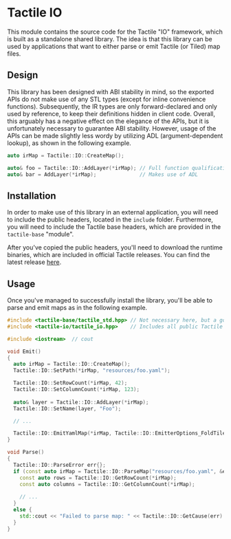 # Tactile IO

This module contains the source code for the Tactile "IO" framework, which is built as a standalone
shared library. The idea is that this library can be used by applications that want to either parse
or emit Tactile (or Tiled) map files.

## Design

This library has been designed with ABI stability in mind, so the exported APIs do not make use of
any STL types (except for inline convenience functions). Subsequently, the IR types are only
forward-declared and only used by reference, to keep their definitions hidden in client code.
Overall, this arguably has a negative effect on the elegance of the APIs, but it is unfortunately
necessary to guarantee ABI stability. However, usage of the APIs can be made slightly less wordy by utilizing ADL (argument-dependent
lookup), as shown in the following example.

```C++
auto irMap = Tactile::IO::CreateMap();

auto& foo = Tactile::IO::AddLayer(*irMap); // Full function qualification 
auto& bar = AddLayer(*irMap);              // Makes use of ADL
```

## Installation

In order to make use of this library in an external application, you will need to include the public
headers, located in the `include` folder. Furthermore, you will need to include the Tactile base
headers, which are provided in the `tactile-base` "module".

After you've copied the public headers, you'll need to download the runtime binaries, which are
included in official Tactile releases. You can find the latest release
[here](https://github.com/albin-johansson/tactile/releases).

## Usage

Once you've managed to successfully install the library, you'll be able to parse and emit maps as in
the following example.

```C++
#include <tactile-base/tactile_std.hpp> // Not necessary here, but a good installation check
#include <tactile-io/tactile_io.hpp>    // Includes all public Tactile IO headers 

#include <iostream>  // cout

void Emit() 
{
  auto irMap = Tactile::IO::CreateMap();
  Tactile::IO::SetPath(*irMap, "resources/foo.yaml");

  Tactile::IO::SetRowCount(*irMap, 42);
  Tactile::IO::SetColumnCount(*irMap, 123);
  
  auto& layer = Tactile::IO::AddLayer(*irMap);
  Tactile::IO::SetName(layer, "Foo");

  // ...

  Tactile::IO::EmitYamlMap(*irMap, Tactile::IO::EmitterOptions_FoldTileData);
}

void Parse()
{
  Tactile::IO::ParseError err{};
  if (const auto irMap = Tactile::IO::ParseMap("resources/foo.yaml", &err)) {
    const auto rows = Tactile::IO::GetRowCount(*irMap);
    const auto columns = Tactile::IO::GetColumnCount(*irMap);
    
    // ...
  }
  else {
    std::cout << "Failed to parse map: " << Tactile::IO::GetCause(err) << '\n';
  }
}
```